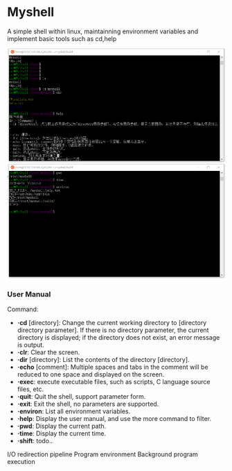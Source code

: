 # Myshell
A simple shell within linux, maintainning environment variables and implement basic tools such as cd,help

![](./fig/1.png)
![](./fig/2.png)
### User Manual
Command:
* **·cd** [directory]: 
  Change the current working directory to [directory directory parameter]. If there is no directory parameter, the current directory is displayed; if the directory does not exist, an error message is output.
*  **·clr**: Clear the screen.
*  **·dir** [directory]: List the contents of the directory [directory].
*  **·echo** [comment]: Multiple spaces and tabs in the comment will be reduced to one space and displayed on the screen.
* **·exec**: execute executable files, such as scripts, C language source files, etc.
* **·quit**: Quit the shell, support parameter form.
* **·exit**: Exit the shell, no parameters are supported.
* **·environ**: List all environment variables.
* **·help**: Display the user manual, and use the more command to filter.
* **·pwd**: Display the current path.
* **·time**: Display the current time.
* **·shift**: todo..

I/O redirection
pipeline
Program environment
Background program execution